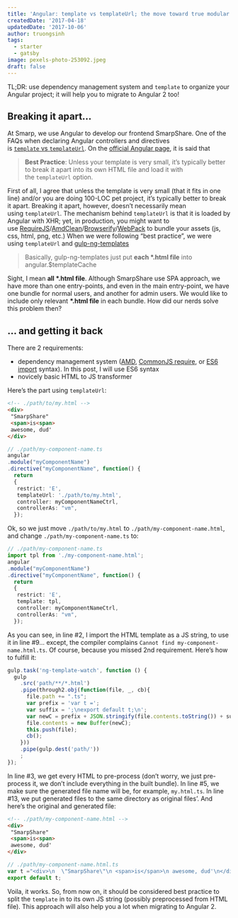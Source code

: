 ```yaml
---
title: 'Angular: template vs templateUrl; the move toward true modular development'
createdDate: '2017-04-18'
updatedDate: '2017-10-06'
author: truongsinh
tags:
  - starter
  - gatsby
image: pexels-photo-253092.jpeg
draft: false
---
```


TL;DR: use dependency management system and `template` to organize your Angular project; it will help you to migrate to Angular 2 too!

## Breaking it apart…

At Smarp, we use Angular to develop our frontend SmarpShare. One of the FAQs when declaring Angular controllers and directives is [`template` vs `templateUrl`](https://www.google.ie/search?client=safari&rls=en&q=template+vs+templateurl&ie=UTF-8&oe=UTF-8&gws_rd=cr&ei=anpxVZLVLMyV7Abe4YOoDg). On the [official Angular page](https://docs.angularjs.org/guide/directive), it is said that

> **Best Practice**: Unless your template is very small, it’s typically better to break it apart into its own HTML file and load it with the `templateUrl` option.

First of all, I agree that unless the template is very small (that it fits in one line) and/or you are doing 100-LOC pet project, it’s typically better to break it apart. Breaking it apart, however, doesn’t necessarily mean using `templateUrl`. The mechanism behind `templateUrl` is that it is loaded by Angular with XHR; yet, in production, you might want to use [RequireJS](http://requirejs.org/)/[AmdClean](https://github.com/gfranko/amdclean)/[Browserify](http://browserify.org/)/[WebPack](https://webpack.github.io/) to bundle your assets (js, css, html, png, etc.) When we were following “best practice”, we were using `templateUrl` and [gulp-ng-templates](https://www.npmjs.com/package/gulp-ng-templates)

> Basically, gulp-ng-templates just put **each \*.html file** into angular.$templateCache

Sight, I mean **all \*.html file**. Although SmarpShare use SPA approach, we have more than one entry-points, and even in the main entry-point, we have one bundle for normal users, and another for admin users. We would like to include only relevant **\*.html file** in each bundle. How did our nerds solve this problem then?

## … and getting it back

There are 2 requirements:

-   dependency management system ([AMD](http://en.wikipedia.org/wiki/Asynchronous_module_definition), [CommonJS require](http://wiki.commonjs.org/wiki/Modules/1.1), or [ES6 import](https://developer.mozilla.org/en-US/docs/Web/JavaScript/Reference/Statements/import) syntax). In this post, I will use ES6 syntax
-   novicely basic HTML to JS transformer

Here’s the part using `templateUrl`: 

```html
<!-- ./path/to/my.html -->
<div>
 "SmarpShare"
 <span>is<span>
 awesome, dud'
</div>
```

```ts
// ./path/my-component-name.ts
angular
.module("myComponentName")
.directive("myComponentName", function() {
  return
  {
   restrict: 'E',
   templateUrl: './path/to/my.html',
   controller: myComponentNameCtrl,
   controllerAs: "vm",
  });
```

Ok, so we just move `./path/to/my.html` to `./path/my-component-name.html`, and change `./path/my-component-name.ts` to:

```ts
// ./path/my-component-name.ts
import tpl from './my-component-name.html';
angular
.module("myComponentName")
.directive("myComponentName", function() {
  return
  {
   restrict: 'E',
   template: tpl,
   controller: myComponentNameCtrl,
   controllerAs: "vm",
  });
```

As you can see, in line #2, I import the HTML template as a JS string, to use it in line #9… except, the compiler complains `Cannot find my-component-name.html.ts`. Of course, because you missed 2nd requirement. Here’s how to fulfill it:

```js
gulp.task('ng-template-watch', function () {
  gulp
    .src('path/**/*.html')
    .pipe(through2.obj(function(file, _, cb){
      file.path += ".ts";
      var prefix = 'var t =';
      var suffix = ';\nexport default t;\n';
      var newC = prefix + JSON.stringify(file.contents.toString()) + suffix;
      file.contents = new Buffer(newC);
      this.push(file);
      cb();
    }))
    .pipe(gulp.dest('path/'))
    ;
});
```

In line #3, we get every HTML to pre-process (don’t worry, we just pre-process it, we don’t include everything in the built bundle). In line #5, we make sure the generated file name will be, for example, `my.html.ts`. In line #13, we put generated files to the same directory as original files’. And here’s the original and generated file:

```html
<!-- ./path/my-component-name.html -->
<div>
 "SmarpShare"
 <span>is<span>
 awesome, dud'
</div>
```

```ts
// ./path/my-component-name.html.ts
var t ="<div>\n  \"SmarpShare\"\n <span>is</span>\n awesome, dud'\n</div>\n";
export default t;
```

Voila, it works. So, from now on, it should be considered best practice to split the `template` in to its own JS string (possibly preprocessed from HTML file). This approach will also help you a lot when migrating to Angular 2.
